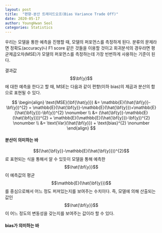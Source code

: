 ```yaml
---
layout: post
title:  "편향-분산 트레이드오프(Bias Variance Trade Off)"
date: 2020-05-17
author: YoungHwan Seol
categories: Statistics
---
```


우리는 모델을 통한 예측을 진행할 때, 모델의 퍼포먼스를 측정하게 된다. 분류의 문제라면 정확도(accuracy)나 F1 score 같은 것들을 이용할 것이고 회귀분석의 경우라면 평균제곱오차(MSE)가 모델의 퍼포먼스를 측정하는데 가장 빈번하게 사용하는 기준이 된다.

결과값 $$\bf{y}$$에 대한 예측을 한다고 할 때, MSE는 다음과 같이 편향(이하 bias)의 제곱과 분산의 합으로 표현될 수 있다.

$$
\begin{align}
\text{MSE}(\bf{\hat{y}}) &= \mathbb{E}(\hat{\bf{y}}-\bf{y})^{2} = \mathbb{E}(\hat{\bf{y}}-\mathbb{E}(\hat{\bf{y}})+\mathbb{E}(\hat{\bf{y}})-\bf{y})^{2} \nonumber \\
&= (\hat{\bf{y}}-\mathbb{E}(\hat{\bf{y}}))^{2} + \mathbb{E}(\mathbb{E}(\hat{\bf{y}})-\bf{y})^{2} \nonumber \\
&= \text{Var}(\hat{\bf{y}}) + \text{bias}^{2} \nonumber
\end{align}
$$

#### 분산이 의미하는 바

$$(\hat{\bf{y}}-\mathbb{E}(\hat{\bf{y}}))^{2}$$ 로 표현되는 식을 통해서 알 수 있듯이 모델을 통해 예측한 $$\hat{\bf{y}}$$이 예측값의 평균 $$\mathbb{E}(\hat{\bf{y}})$$ 를 중심으로해서 어느 정도 퍼져있는지를 보여주는 수치이다. 즉, 모델에 의해 산출되는 값인 $$\hat{\bf{y}}$$이 어느 정도의 변동성을 갖는지를 보여주는 값이라 할 수 있다.

#### bias가 의미하는 바


